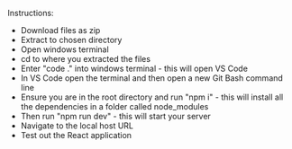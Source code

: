 Instructions:

- Download files as zip
- Extract to chosen directory
- Open windows terminal
- cd to where you extracted the files
- Enter "code ." into windows terminal - this will open VS Code
- In VS Code open the terminal and then open a new Git Bash command line
- Ensure you are in the root directory and run "npm i" - this will install all the dependencies in a folder called node_modules
- Then run "npm run dev" - this will start your server
- Navigate to the local host URL
- Test out the React application
